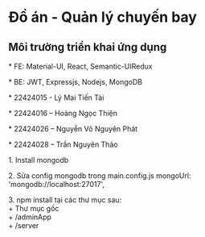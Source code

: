 # Đồ án - Quản lý chuyến bay

<h2>Môi trường triển khai ứng dụng</h2>
 <p>* FE: Material-UI, React, Semantic-UIRedux</p>
 <p>* BE: JWT, Expressjs, Nodejs, MongoDB</p>

 <p>* 22424015 - Lý Mai Tiến Tài</p>
 <p>* 22424016 – Hoàng Ngọc Thiện</p>
 <p>* 22424026 – Nguyễn Võ Nguyên Phát</p>
 <p>* 22424028 – Trần Nguyên Thảo</p>

 <p>
 	1. Install mongodb
 </p>

 <p>
 	2. Sửa config mongodb trong main.config.js mongoUrl: 'mongodb://localhost:27017',
 </p>

 <p>
	3. npm install tại các thư mục sau:
 	<br>
 		+ Thư mục gốc
 	<br>
 		+ /adminApp
 	<br>
 		+ /server
 </p>

